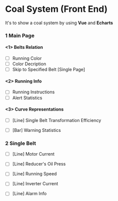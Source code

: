 # Coal System (Front End)

It's to show a coal system by using **Vue** and **Echarts**

### 1 Main Page

#### <1> Belts Relation

- [ ] Running Color
- [ ] Color Decription
- [ ] Skip to Specified Belt [Single Page]

#### <2> Running Info

- [ ] Running Instructions
- [ ] Alert Statistics

#### <3> Curve Representations

- [ ] [Line] Single Belt Transformation Efficiency
- [ ] [Bar] Warning Statistics



### 2 Single Belt

- [ ] [Line] Motor Current
- [ ] [Line] Reducer's Oil Press
- [ ] [Line] Running Speed
- [ ] [Line] Inverter Current
- [ ] [Line] Alarm Info

